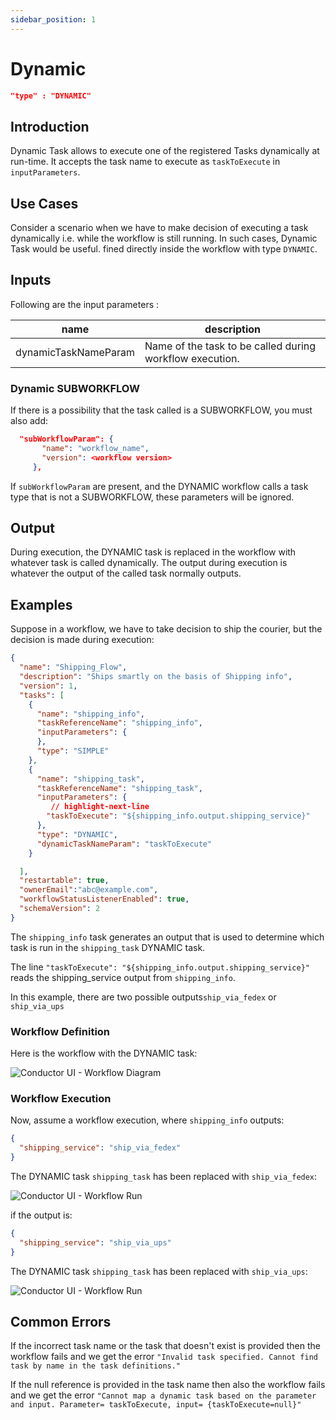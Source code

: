 ```yaml
---
sidebar_position: 1
---
```

# Dynamic
```json
"type" : "DYNAMIC"
```

## Introduction
Dynamic Task allows to execute one of the registered Tasks dynamically at run-time.
It accepts the task name to execute as `taskToExecute` in `inputParameters`.

## Use Cases 

Consider a scenario when we have to make decision of executing a task dynamically i.e. while the workflow is still running. In such cases, Dynamic Task would be useful.
fined directly inside the workflow with type `DYNAMIC`.

## Inputs

Following are the input parameters :

|name|description|
|---|---|
| dynamicTaskNameParam| Name of the task to be called during workflow execution. 

### Dynamic SUBWORKFLOW
If there is a possibility that the task called is a SUBWORKFLOW, you must also add:
 
 ```json
   "subWorkflowParam": {
        "name": "workflow_name",
        "version": <workflow version>
      },
```

If `subWorkflowParam` are present, and the DYNAMIC workflow calls a task type that is not a SUBWORKFLOW, these parameters will be ignored.

## Output

During execution, the DYNAMIC task is replaced in the workflow with whatever task is called dynamically.  The output during execution is whatever the output of the called task normally outputs.

## Examples

Suppose in a workflow, we have to take decision to ship the courier, but the decision is made during execution:

```json
{
  "name": "Shipping_Flow",
  "description": "Ships smartly on the basis of Shipping info",
  "version": 1,
  "tasks": [
    {
      "name": "shipping_info",
      "taskReferenceName": "shipping_info",
      "inputParameters": {
      },
      "type": "SIMPLE"
    },
    {
      "name": "shipping_task",
      "taskReferenceName": "shipping_task",
      "inputParameters": {
         // highlight-next-line
        "taskToExecute": "${shipping_info.output.shipping_service}"
      },
      "type": "DYNAMIC",
      "dynamicTaskNameParam": "taskToExecute"
    }

  ],
  "restartable": true,
  "ownerEmail":"abc@example.com",
  "workflowStatusListenerEnabled": true,
  "schemaVersion": 2
}
```

The `shipping_info` task generates an output that is used to determine which task is run in the `shipping_task` DYNAMIC task.  

The line `"taskToExecute": "${shipping_info.output.shipping_service}"` reads the shipping_service output from `shipping_info`.

In this example, there are two possible outputs`ship_via_fedex` or `ship_via_ups`


### Workflow Definition

Here is the workflow with the DYNAMIC task:


![Conductor UI - Workflow Diagram](/img/tutorial/ShippingWorkflow.png)


### Workflow Execution 

Now, assume a workflow execution, where `shipping_info` outputs:

```json
{
  "shipping_service": "ship_via_fedex"
}
```

The DYNAMIC task `shipping_task` has been replaced with `ship_via_fedex`:


![Conductor UI - Workflow Run](/img/tutorial/ShippingWorkflowRunning.png)

if the output is:

```json
{
  "shipping_service": "ship_via_ups"
}
```
The DYNAMIC task `shipping_task` has been replaced with `ship_via_ups`:

![Conductor UI - Workflow Run](/img/tutorial/ShippingWorkflowUPS.png)


## Common Errors 

If the incorrect task name or the task that doesn't exist is provided then the workflow fails and
we get the error `"Invalid task specified. Cannot find task by name in the task definitions."`

If the null reference is provided in the task name then also the workflow fails and we get the
error `"Cannot map a dynamic task based on the parameter and input. Parameter= taskToExecute, input= {taskToExecute=null}"`
